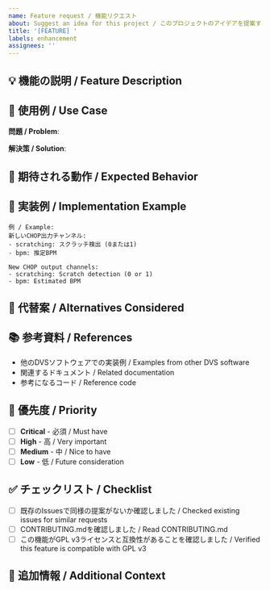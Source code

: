 ```yaml
---
name: Feature request / 機能リクエスト
about: Suggest an idea for this project / このプロジェクトのアイデアを提案する
title: '[FEATURE] '
labels: enhancement
assignees: ''
---
```


## 💡 機能の説明 / Feature Description

<!-- 提案する機能の簡潔な説明を記入してください -->
<!-- A clear and concise description of the feature you'd like to see -->



## 🎯 使用例 / Use Case

<!-- この機能をどのように使用するか記入してください -->
<!-- Describe the use case for this feature -->

**問題 / Problem**:
<!-- 現在どのような問題がありますか？ -->
<!-- What problem does this feature solve? -->



**解決策 / Solution**:
<!-- この機能でどのように解決できますか？ -->
<!-- How would this feature solve the problem? -->



## 📝 期待される動作 / Expected Behavior

<!-- この機能がどのように動作すべきか記入してください -->
<!-- Describe how this feature should work -->



## 🎨 実装例 / Implementation Example

<!-- 可能であれば、実装のイメージを記入してください -->
<!-- If possible, describe how you envision this feature being implemented -->

```
例 / Example:
新しいCHOP出力チャンネル:
- scratching: スクラッチ検出 (0または1)
- bpm: 推定BPM

New CHOP output channels:
- scratching: Scratch detection (0 or 1)
- bpm: Estimated BPM
```

## 🔄 代替案 / Alternatives Considered

<!-- 検討した代替案はありますか？ -->
<!-- Have you considered any alternatives? -->



## 📚 参考資料 / References

<!-- 参考になる資料があれば記入してください -->
<!-- Any references or examples from other software? -->

- 他のDVSソフトウェアでの実装例 / Examples from other DVS software
- 関連するドキュメント / Related documentation
- 参考になるコード / Reference code



## 🎯 優先度 / Priority

<!-- この機能の重要度を選択してください -->
<!-- How important is this feature to you? -->

- [ ] **Critical** - 必須 / Must have
- [ ] **High** - 高 / Very important
- [ ] **Medium** - 中 / Nice to have
- [ ] **Low** - 低 / Future consideration

## ✅ チェックリスト / Checklist

<!-- 該当する項目にチェックを入れてください -->
<!-- Please check the items that apply -->

- [ ] 既存のIssuesで同様の提案がないか確認しました / Checked existing issues for similar requests
- [ ] CONTRIBUTING.mdを確認しました / Read CONTRIBUTING.md
- [ ] この機能がGPL v3ライセンスと互換性があることを確認しました / Verified this feature is compatible with GPL v3

## 💬 追加情報 / Additional Context

<!-- その他の情報があれば記入してください -->
<!-- Add any other context about the feature request here -->


